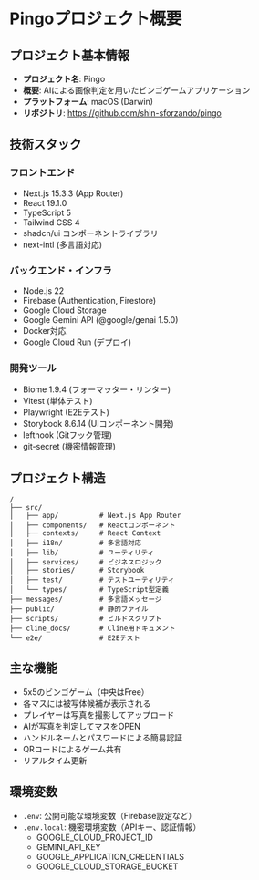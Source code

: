 # Pingoプロジェクト概要

## プロジェクト基本情報
- **プロジェクト名**: Pingo
- **概要**: AIによる画像判定を用いたビンゴゲームアプリケーション
- **プラットフォーム**: macOS (Darwin)
- **リポジトリ**: https://github.com/shin-sforzando/pingo

## 技術スタック

### フロントエンド
- Next.js 15.3.3 (App Router)
- React 19.1.0
- TypeScript 5
- Tailwind CSS 4
- shadcn/ui コンポーネントライブラリ
- next-intl (多言語対応)

### バックエンド・インフラ
- Node.js 22
- Firebase (Authentication, Firestore)
- Google Cloud Storage
- Google Gemini API (@google/genai 1.5.0)
- Docker対応
- Google Cloud Run (デプロイ)

### 開発ツール
- Biome 1.9.4 (フォーマッター・リンター)
- Vitest (単体テスト)
- Playwright (E2Eテスト)
- Storybook 8.6.14 (UIコンポーネント開発)
- lefthook (Gitフック管理)
- git-secret (機密情報管理)

## プロジェクト構造
```
/
├── src/
│   ├── app/          # Next.js App Router
│   ├── components/   # Reactコンポーネント
│   ├── contexts/     # React Context
│   ├── i18n/         # 多言語対応
│   ├── lib/          # ユーティリティ
│   ├── services/     # ビジネスロジック
│   ├── stories/      # Storybook
│   ├── test/         # テストユーティリティ
│   └── types/        # TypeScript型定義
├── messages/         # 多言語メッセージ
├── public/           # 静的ファイル
├── scripts/          # ビルドスクリプト
├── cline_docs/       # Cline用ドキュメント
└── e2e/              # E2Eテスト
```

## 主な機能
- 5x5のビンゴゲーム（中央はFree）
- 各マスには被写体候補が表示される
- プレイヤーは写真を撮影してアップロード
- AIが写真を判定してマスをOPEN
- ハンドルネームとパスワードによる簡易認証
- QRコードによるゲーム共有
- リアルタイム更新

## 環境変数
- `.env`: 公開可能な環境変数（Firebase設定など）
- `.env.local`: 機密環境変数（APIキー、認証情報）
  - GOOGLE_CLOUD_PROJECT_ID
  - GEMINI_API_KEY
  - GOOGLE_APPLICATION_CREDENTIALS
  - GOOGLE_CLOUD_STORAGE_BUCKET